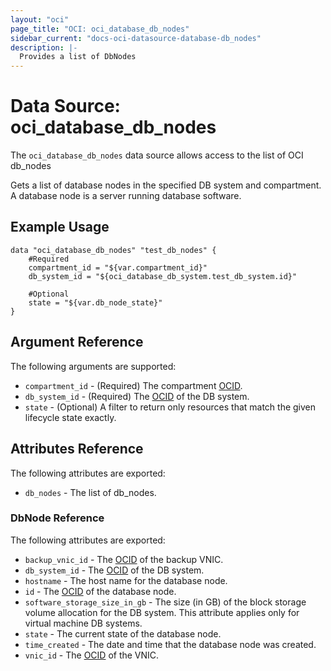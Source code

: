 ```yaml
---
layout: "oci"
page_title: "OCI: oci_database_db_nodes"
sidebar_current: "docs-oci-datasource-database-db_nodes"
description: |-
  Provides a list of DbNodes
---
```


# Data Source: oci_database_db_nodes
The `oci_database_db_nodes` data source allows access to the list of OCI db_nodes

Gets a list of database nodes in the specified DB system and compartment. A database node is a server running database software.


## Example Usage

```hcl
data "oci_database_db_nodes" "test_db_nodes" {
	#Required
	compartment_id = "${var.compartment_id}"
	db_system_id = "${oci_database_db_system.test_db_system.id}"

	#Optional
	state = "${var.db_node_state}"
}
```

## Argument Reference

The following arguments are supported:

* `compartment_id` - (Required) The compartment [OCID](https://docs.us-phoenix-1.oraclecloud.com/Content/General/Concepts/identifiers.htm).
* `db_system_id` - (Required) The [OCID](https://docs.us-phoenix-1.oraclecloud.com/Content/General/Concepts/identifiers.htm) of the DB system.
* `state` - (Optional) A filter to return only resources that match the given lifecycle state exactly.


## Attributes Reference

The following attributes are exported:

* `db_nodes` - The list of db_nodes.

### DbNode Reference

The following attributes are exported:

* `backup_vnic_id` - The [OCID](https://docs.us-phoenix-1.oraclecloud.com/Content/General/Concepts/identifiers.htm) of the backup VNIC.
* `db_system_id` - The [OCID](https://docs.us-phoenix-1.oraclecloud.com/Content/General/Concepts/identifiers.htm) of the DB system.
* `hostname` - The host name for the database node.
* `id` - The [OCID](https://docs.us-phoenix-1.oraclecloud.com/Content/General/Concepts/identifiers.htm) of the database node.
* `software_storage_size_in_gb` - The size (in GB) of the block storage volume allocation for the DB system. This attribute applies only for virtual machine DB systems. 
* `state` - The current state of the database node.
* `time_created` - The date and time that the database node was created.
* `vnic_id` - The [OCID](https://docs.us-phoenix-1.oraclecloud.com/Content/General/Concepts/identifiers.htm) of the VNIC.

